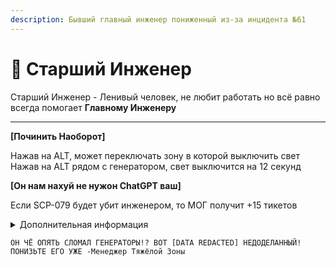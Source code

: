 ```yaml
---
description: Бывший главный инженер пониженный из-за инцидента №61
---
```


# 🔧 Старший Инженер

Старший Инженер - Ленивый человек, не любит работать но всё равно всегда помогает **Главному Инженеру**

***

**\[Починить Наоборот]**&#x20;

Нажав на ALT, может переключать зону в которой выключить свет Нажав на ALT рядом с генератором, свет выключится на 12 секунд



**\[Он нам нахуй не нужон ChatGPT ваш]**&#x20;

Если SCP-079 будет убит инженером, то МОГ получит +15 тикетов

<details>

<summary>Дополнительная информация</summary>

* **Класс**: Для себя НС, для других ПХ
* **Оружие**: 2 **тайзера**
* **Уровень доступа**: Устройство ПХ
* **Броня**: Лёгкая
* **Особое снаряжение**: SCP-2176
* **Спавн**: Сервера HCZ

</details>

`ОН ЧЁ ОПЯТЬ СЛОМАЛ ГЕНЕРАТОРЫ!? ВОТ [DATA REDACTED] НЕДОДЕЛАННЫЙ! ПОНИЗЬТЕ ЕГО УЖЕ -Менеджер Тяжёлой Зоны`
